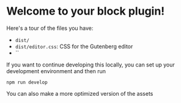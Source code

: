 Welcome to your block plugin!
=============================

Here's a tour of the files you have:

- `dist/`
- `dist/editor.css`: CSS for the Gutenberg editor
- ``


If you want to continue developing this locally, you can set up your development environment and then run

`npm run develop`

You can also make a more optimized version of the assets



